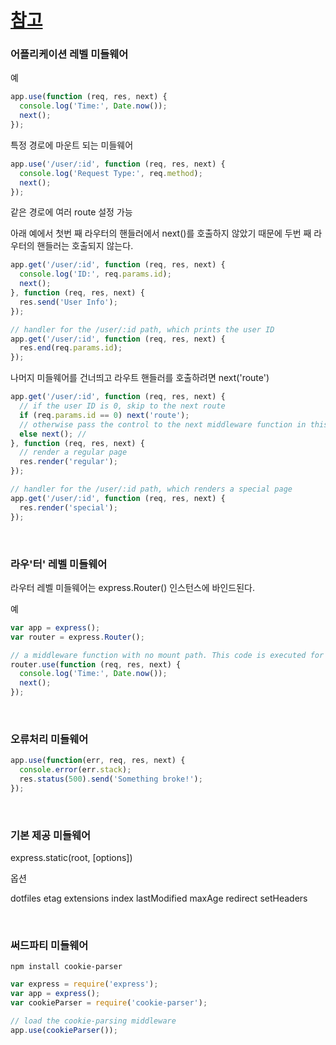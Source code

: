 # [참고](http://expressjs.com/ko/guide/using-middleware.html)

### 어플리케이션 레벨 미들웨어
예
```javascript
app.use(function (req, res, next) {
  console.log('Time:', Date.now());
  next();
});
```

특정 경로에 마운트 되는 미들웨어
```javascript
app.use('/user/:id', function (req, res, next) {
  console.log('Request Type:', req.method);
  next();
});

```

같은 경로에 여러 route 설정 가능

아래 예에서 첫번 째 라우터의 핸들러에서 next()를 호출하지 않았기 때문에 두번 째 라우터의 핸들러는 호출되지 않는다.
```javascript
app.get('/user/:id', function (req, res, next) {
  console.log('ID:', req.params.id);
  next();
}, function (req, res, next) {
  res.send('User Info');
});

// handler for the /user/:id path, which prints the user ID
app.get('/user/:id', function (req, res, next) {
  res.end(req.params.id);
});
```

나머지 미들웨어를 건너띄고 라우트 핸들러를 호출하려면 next('route')
```javascript
app.get('/user/:id', function (req, res, next) {
  // if the user ID is 0, skip to the next route
  if (req.params.id == 0) next('route');
  // otherwise pass the control to the next middleware function in this stack
  else next(); //
}, function (req, res, next) {
  // render a regular page
  res.render('regular');
});

// handler for the /user/:id path, which renders a special page
app.get('/user/:id', function (req, res, next) {
  res.render('special');
});
```

<br>

### 라우'터' 레벨 미들웨어
라우터 레벨 미들웨어는 express.Router() 인스턴스에 바인드된다.

예
```javascript
var app = express();
var router = express.Router();

// a middleware function with no mount path. This code is executed for every request to the router
router.use(function (req, res, next) {
  console.log('Time:', Date.now());
  next();
});
```

<br>

### 오류처리 미들웨어
```javascript
app.use(function(err, req, res, next) {
  console.error(err.stack);
  res.status(500).send('Something broke!');
});
```

<br>

### 기본 제공 미들웨어

express.static(root, [options])

옵션

dotfiles
etag
extensions
index
lastModified
maxAge
redirect
setHeaders

<br>

### 써드파티 미들웨어
```cli
npm install cookie-parser
```
```javascript
var express = require('express');
var app = express();
var cookieParser = require('cookie-parser');

// load the cookie-parsing middleware
app.use(cookieParser());
```
